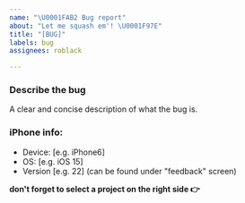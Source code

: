 ```yaml
---
name: "\U0001FAB2 Bug report"
about: "Let me squash em'! \U0001F97E"
title: "[BUG]"
labels: bug
assignees: roblack

---
```


### Describe the bug
A clear and concise description of what the bug is.

### iPhone info:
 - Device: [e.g. iPhone6]
 - OS: [e.g. iOS 15]
 - Version [e.g. 22] (can be found under "feedback" screen)

**don't forget to select a project on the right side 👉**
